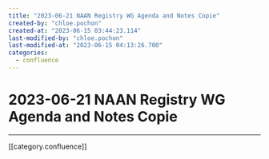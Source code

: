 ```yaml
---
title: "2023-06-21 NAAN Registry WG Agenda and Notes Copie"
created-by: "chloe.pochon"
created-at: "2023-06-15 03:44:23.114"
last-modified-by: "chloe.pochon"
last-modified-at: "2023-06-15 04:13:26.700"
categories:
  - confluence
---
```


# 2023-06-21 NAAN Registry WG Agenda and Notes Copie


---

[[category.confluence]]
